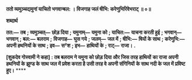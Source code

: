 **ततो व्यमुञ्चद्यमुनां याचितो भगवान्बल: ।** **विजगाह जलं षीभि: करेणुभिरिवेभराट् ॥ ०॥** 

**शब्दार्थ** 

**तत:—** **तब** **; व्यमुञ्चत्—** **छोड़ दिया** **; यमुनाम्—** **यमुना को** **; याचित:—** **याचना करती हुई** **; भगवान्—** **भगवान्** **; बल:—** **बलराम** **;** **विजगाह—** **घुस गये** **; जलम्—** **जल में** **; षीभि:—** **षियों के साथ** **; करेणुभि:—** **अपनी हथनियों के साथ** **; इव—** **स²श** **; इभ—** **हाथियों के** **; राट्—** **राजा।** **.** 

**[शुकदेव गोस्वामी ने कहा] : तब बलराम ने यमुना को छोड़ दिया और जिस तरह हाथियों** **का राजा अपनी हथनियों के झुण्ड के साथ जल में प्रवेश करता है उसी तरह वे अपनी संगिनियों** **के साथ नदी के जल में प्रविष्ट हुए।** **** 